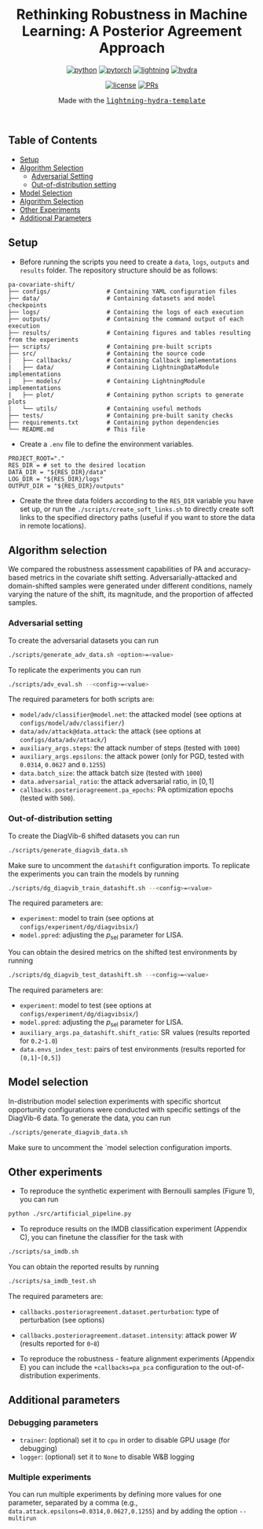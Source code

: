 <div align="center">

# Rethinking Robustness in Machine Learning: A Posterior Agreement Approach

[![python](https://img.shields.io/badge/-Python3.9.9-blue?logo=python&logoColor=white)](https://github.com/pre-commit/pre-commit)
[![pytorch](https://img.shields.io/badge/PyTorch_1.10.0-ee4c2c?logo=pytorch&logoColor=white)](https://pytorch.org/get-started/locally/)
[![lightning](https://img.shields.io/badge/-Lightning_1.9.1-792ee5?logo=pytorchlightning&logoColor=white)](https://pytorchlightning.ai/)
[![hydra](https://img.shields.io/badge/Config-Hydra_1.3.1-89b8cd)](https://hydra.cc/)
<!-- [![tests](https://github.com/ashleve/lightning-hydra-template/actions/workflows/test.yml/badge.svg)](https://github.com/ashleve/lightning-hydra-template/actions/workflows/test.yml) -->
<!-- [![code-quality](https://github.com/ashleve/lightning-hydra-template/actions/workflows/code-quality-main.yaml/badge.svg)](https://github.com/ashleve/lightning-hydra-template/actions/workflows/code-quality-main.yaml) -->
<!-- [![codecov](https://codecov.io/gh/ashleve/lightning-hydra-template/branch/main/graph/badge.svg)](https://codecov.io/gh/ashleve/lightning-hydra-template) <br> -->
[![license](https://img.shields.io/badge/License-MIT-green.svg?labelColor=gray)](https://github.com/ashleve/lightning-hydra-template#license)
[![PRs](https://img.shields.io/badge/PRs-welcome-brightgreen.svg)](https://github.com/ashleve/lightning-hydra-template/pulls)
<!-- [![contributors](https://img.shields.io/github/contributors/aretor/adv_pa_new.svg)](https://github.com/aretor/adv_pa_new/graphs/contributors) -->

<!--
Code for replicating the experiments in the paper: *"J. B. Carvalho,
A. Torcinovich, A. E. Cinà, L. Schönherr, J. M. Buhmann, Posterior Agreement
for Model Robustness Assessment in Covariate Shift Scenarios"*.
-->

Made with the [<kbd>lightning-hydra-template</kbd>](https://github.com/ashleve/lightning-hydra-template)


</div>

<br>

## Table of Contents
- [Setup](#setup)
- [Algorithm Selection](#algorithm-selection)
  - [Adversarial Setting](#adversarial-setting)
  - [Out-of-distribution setting](#out-of-distribution-setting)
- [Model Selection](#model-selection)
- [Algorithm Selection](#algorithm-selection)
- [Other Experiments](#other-experiments)
- [Additional Parameters](#additional-parameters)


## Setup

- Before running the scripts you need to create a `data`, `logs`, `outputs` and `results` folder. The repository structure should be as follows: 

```
pa-covariate-shift/
├── configs/                # Containing YAML configuration files
├── data/                   # Containing datasets and model checkpoints
├── logs/                   # Containing the logs of each execution
├── outputs/                # Containing the command output of each execution
├── results/                # Containing figures and tables resulting from the experiments
├── scripts/                # Containing pre-built scripts
├── src/                    # Containing the source code
|   ├── callbacks/          # Containing Callback implementations
|   ├── data/               # Containing LightningDataModule implementations
|   ├── models/             # Containing LightningModule implementations
|   ├── plot/               # Containing python scripts to generate plots
|   └── utils/              # Containing useful methods
├── tests/                  # Containing pre-built sanity checks
├── requirements.txt        # Containing python dependencies
└── README.md               # This file
```

- Create a `.env` file to define the environment variables.

```
PROJECT_ROOT="."
RES_DIR = # set to the desired location
DATA_DIR = "${RES_DIR}/data"
LOG_DIR = "${RES_DIR}/logs"
OUTPUT_DIR = "${RES_DIR}/outputs"
```

- Create the three data folders according to the `RES_DIR` variable you have set up, or run the `./scripts/create_soft_links.sh` to directly create soft links to the specified directory paths (useful if you want to store the data in remote
locations).

## Algorithm selection

We compared the robustness assessment capabilities of PA and accuracy-based metrics in the covariate shift setting. Adversarially-attacked and domain-shifted samples were generated under different conditions, namely varying the nature of the shift, its magnitude, and the proportion of affected samples.

### Adversarial setting

To create the adversarial datasets you can run
```bash
./scripts/generate_adv_data.sh <option>=<value>
```

To replicate the experiments you can run
```bash
./scripts/adv_eval.sh --<config>=<value>
```

The required parameters for both scripts are:
- `model/adv/classifier@model.net`: the attacked model (see options at `configs/model/adv/classifier/`) 
- `data/adv/attack@data.attack`: the attack (see options at `configs/data/adv/attack/`)
- `auxiliary_args.steps`: the attack number of steps (tested with `1000`)  
- `auxiliary_args.epsilons`: the attack power (only for PGD, tested with
`0.0314`, `0.0627` and `0.1255`)
- `data.batch_size`: the attack batch size (tested with `1000`)
- `data.adversarial_ratio`: the attack adversarial ratio, in $[0, 1]$ 
- `callbacks.posterioragreement.pa_epochs`: PA optimization epochs (tested with `500`).

### Out-of-distribution setting

To create the DiagVib-6 shifted datasets you can run
```bash
./scripts/generate_diagvib_data.sh
```

Make sure to uncomment the `datashift` configuration imports. To replicate the experiments you can train the models by running
```bash
./scripts/dg_diagvib_train_datashift.sh --<config>=<value>
```

The required parameters are:
- `experiment`: model to train (see options at `configs/experiment/dg/diagvibsix/`)
- `model.ppred`: adjusting the $p_{\text{sel}}$ parameter for LISA.

You can obtain the desired metrics on the shifted test environments by running
```bash
./scripts/dg_diagvib_test_datashift.sh --<config>=<value>
```

The required parameters are:
- `experiment`: model to test (see options at `configs/experiment/dg/diagvibsix/`)
- `model.ppred`: adjusting the $p_{\text{sel}}$ parameter for LISA.
- `auxiliary_args.pa_datashift.shift_ratio`: $\operatorname{SR}$ values (results reported for `0.2`-`1.0`)
- `data.envs_index_test`: pairs of test environments (results reported for `[0,1]`-`[0,5]`)

## Model selection

In-distribution model selection experiments with specific shortcut opportunity configurations were conducted with specific settings of the DiagVib-6 data. To generate the data, you can run

```bash
./scripts/generate_diagvib_data.sh
```

Make sure to uncomment the `model selection configuration imports.

## Other experiments

- To reproduce the synthetic experiment with Bernoulli samples (Figure 1), you can run
```bash
python ./src/artificial_pipeline.py
```

- To reproduce results on the IMDB classification experiment (Appendix C), you can finetune the classifier for the task with

```bash
./scripts/sa_imdb.sh
```

You can obtain the reported results by running
```bash
./scripts/sa_imdb_test.sh
```

The required parameters are:
- `callbacks.posterioragreement.dataset.perturbation`: type of perturbation (see options)
- `callbacks.posterioragreement.dataset.intensity`: attack power $W$ (results reported for `0`-`8`)

- To reproduce the robustness - feature alignment experiments (Appendix E) you can include the `+callbacks=pa_pca` configuration to the out-of-distribution experiments.

## Additional parameters
### Debugging parameters

- `trainer`: (optional) set it to `cpu` in order to disable GPU usage (for debugging)
- `logger`: (optional) set it to `None` to disable W&B logging

### Multiple experiments
You can run multiple experiments by defining more values for one parameter,
separated by a comma (e.g., `data.attack.epsilons=0.0314,0.0627,0.1255`) and by
adding the option `--multirun`